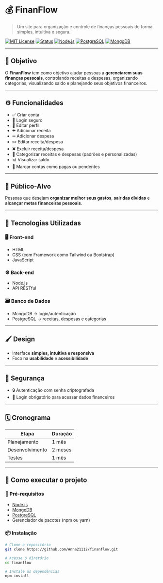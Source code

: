 # 💰 FinanFlow

> Um site para organização e controle de finanças pessoais de forma simples, intuitiva e segura.

[![MIT License](https://img.shields.io/badge/license-MIT-green.svg)](LICENSE)
[![Status](https://img.shields.io/badge/status-Em%20Desenvolvimento-yellow)](https://github.com/Anna21112/finanflow)
[![Node.js](https://img.shields.io/badge/Node.js-%3E%3D14.0.0-brightgreen)](https://nodejs.org/)
[![PostgreSQL](https://img.shields.io/badge/PostgreSQL-%3E%3D12-blue)](https://www.postgresql.org/)
[![MongoDB](https://img.shields.io/badge/MongoDB-%3E%3D4.0-success)](https://www.mongodb.com/)

---

## 🎯 Objetivo

O **FinanFlow** tem como objetivo ajudar pessoas a **gerenciarem suas finanças pessoais**, controlando receitas e despesas, organizando categorias, visualizando saldo e planejando seus objetivos financeiros.

---

## ⚙️ Funcionalidades

- ✅ Criar conta
- 🔐 Login seguro
- 👤 Editar perfil
- ➕ Adicionar receita
- ➖ Adicionar despesa
- ✏️ Editar receita/despesa
- ❌ Excluir receita/despesa
- 📌 Categorizar receitas e despesas (padrões e personalizadas)
- 📊 Visualizar saldo
- 📆 Marcar contas como pagas ou pendentes

---

## 👥 Público-Alvo

Pessoas que desejam **organizar melhor seus gastos**, **sair das dívidas** e **alcançar metas financeiras pessoais**.

---

## 🧪 Tecnologias Utilizadas

### 🖥 Front-end

- HTML
- CSS (com Framework como Tailwind ou Bootstrap)
- JavaScript

### ⚙️ Back-end

- Node.js
- API RESTful

### 🗃 Banco de Dados

- MongoDB → login/autenticação
- PostgreSQL → receitas, despesas e categorias

---

## 🖌 Design

- Interface **simples, intuitiva e responsiva**
- Foco na **usabilidade** e **acessibilidade**

---

## 🔐 Segurança

- 🔒 Autenticação com senha criptografada
- 🔐 Login obrigatório para acessar dados financeiros

---

## 🗓 Cronograma

| Etapa          | Duração   |
|----------------|-----------|
| Planejamento   | 1 mês     |
| Desenvolvimento| 2 meses   |
| Testes         | 1 mês     |

---

## 🚀 Como executar o projeto

### 🔧 Pré-requisitos

- [Node.js](https://nodejs.org)
- [MongoDB](https://www.mongodb.com/)
- [PostgreSQL](https://www.postgresql.org/)
- Gerenciador de pacotes (npm ou yarn)

### 📦 Instalação

```bash
# Clone o repositório
git clone https://github.com/Anna21112/finanflow.git

# Acesse o diretório
cd finanflow

# Instale as dependências
npm install
